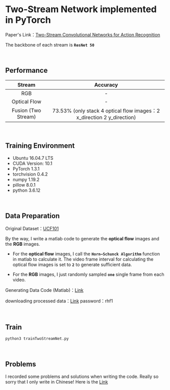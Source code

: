# Two-Stream Network implemented in PyTorch
Paper's Link：[Two-Stream Convolutional Networks for Action Recognition](https://arxiv.org/pdf/1604.06573.pdf)

The backbone of each stream is **`ResNet 50`**

&nbsp;


## Performance
Stream     | Accuracy
:-----------:|:-----------:
RGB  | -
Optical Flow  | -
Fusion (Two Stream)  | 73.53% (only stack 4 optical flow images：2 x_direction 2 y_direction)

&nbsp;


## Training Environment
+ Ubuntu 16.04.7 LTS
+ CUDA Version: 10.1
+ PyTorch 1.3.1
+ torchvision 0.4.2
+ numpy 1.19.2
+ pillow 8.0.1
+ python 3.6.12

&nbsp;


## Data Preparation
Original Dataset：[UCF101](https://www.crcv.ucf.edu/data/UCF101.php)

By the way, I write a matlab code to generate the **optical flow** images and the **RGB** images.

+ For the **optical flow** images, I call the **`Horn–Schunck Algorithm`** function in matlab to calculate it. The video frame interval for calculating the optical flow images is set to **`2`** to generate sufficient data.

+ For the **RGB** images, I just randomly sampled **`one`** single frame from each video.

Generating Data Code (Matlab)：[Link]()

downloading processed data：[Link](https://pan.baidu.com/s/1RH62JS04nqo6URTojvDnCA) password：rhf1 

&nbsp;


## Train
```python
python3 trainTwoStreamNet.py
```
&nbsp;


## Problems
I recorded some problems and solutions when writing the code. Really so sorry that I only write in Chinese! 
Here is the [Link](https://blog.csdn.net/qq_36627158/article/details/110765411)

